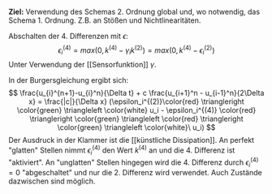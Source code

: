 __Ziel:__ Verwendung des Schemas 2. Ordnung global und, wo notwendig, das Schema 1. Ordnung. Z.B. an Stößen und Nichtlinearitäten.

Abschalten der 4. Differenzen mit $\epsilon$:
$$
\epsilon_i^{(4)} = max(0, k^{(4)}- \gamma_i k^{(2)}) = max(0, k^{(4)} - \epsilon_i^{(2)})
$$
Unter Verwendung der [[Sensorfunktion]] $\gamma$.

In der Burgersgleichung ergibt sich:
$$
	\frac{u_{i}^{n+1}-u_{i}^n}{\Delta t}  + c \frac{u_{i+1}^n - u_{i-1}^n}{2\Delta x} = \frac{|c|}{\Delta x} (\epsilon_i^{(2)}\color{red} \triangleright \color{green} \triangleleft \color{white} u_i - \epsilon_i^{(4)} \color{red} \triangleright \color{green} \triangleleft \color{red} \triangleright \color{green} \triangleleft \color{white}\ u_i)
$$
Der Ausdruck in der Klammer ist die [[künstliche Dissipation]]. An perfekt "glatten" Stellen nimmt $\epsilon_i^{(4)}$ den Wert $k^{(4)}$ an und die 4. Differenz ist "aktiviert". An "unglatten" Stellen hingegen wird die 4. Differenz durch $\epsilon_i^{(4)} = 0$ "abgeschaltet" und nur die 2. Differenz wird verwendet. Auch Zustände dazwischen sind möglich.